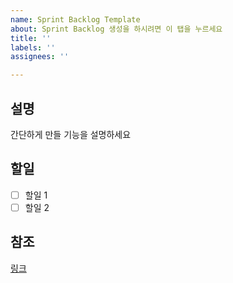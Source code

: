 ```yaml
---
name: Sprint Backlog Template
about: Sprint Backlog 생성을 하시려면 이 탭을 누르세요
title: ''
labels: ''
assignees: ''

---
```


## 설명

간단하게 만들 기능을 설명하세요

## 할일

- [ ] 할일 1
- [ ] 할일 2

## 참조

[링크](주소)

